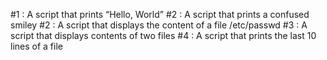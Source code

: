 #1 : A script that prints “Hello, World”
#2 : A script that prints a confused smiley
#2 : A script that displays the content of a file /etc/passwd
#3 : A script that displays contents of two files
#4 : A script that prints the last 10 lines of a file

